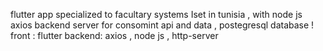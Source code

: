 flutter app specialized to facultary systems Iset in tunisia , with node js axios backend server for consomint api and data , postegresql database !
front : flutter 
backend: axios , node js , http-server

